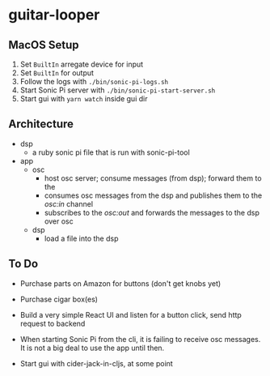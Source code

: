 # guitar-looper

## MacOS Setup

1. Set `BuiltIn` arregate device for input
2. Set `BuiltIn` for output
3. Follow the logs with `./bin/sonic-pi-logs.sh`
4. Start Sonic Pi server with `./bin/sonic-pi-start-server.sh`
5. Start gui with `yarn watch` inside gui dir

## Architecture

- dsp
  - a ruby sonic pi file that is run with sonic-pi-tool
- app
  - osc
    - host osc server; consume messages (from dsp); forward them to the
    - consumes osc messages from the dsp and publishes them to the _osc:in_ channel
    - subscribes to the _osc:out_ and forwards the messages to the dsp over osc
  - dsp
    - load a file into the dsp

## To Do

- Purchase parts on Amazon for buttons (don't get knobs yet)
- Purchase cigar box(es)

- Build a very simple React UI and listen for a button click, send http request to backend

- When starting Sonic Pi from the cli, it is failing to receive osc messages. It is not a big deal to use the app until then.
- Start gui with cider-jack-in-cljs, at some point

